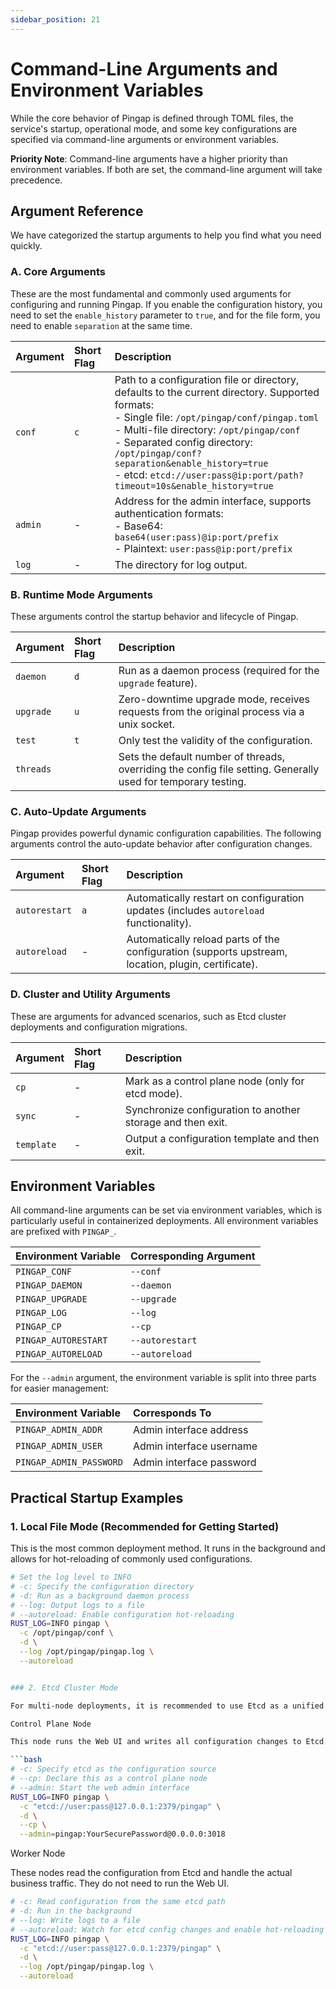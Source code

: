 ```yaml
---
sidebar_position: 21
---
```


# Command-Line Arguments and Environment Variables

While the core behavior of Pingap is defined through TOML files, the service's startup, operational mode, and some key configurations are specified via command-line arguments or environment variables.

**Priority Note**: Command-line arguments have a higher priority than environment variables. If both are set, the command-line argument will take precedence.

## Argument Reference

We have categorized the startup arguments to help you find what you need quickly.

### A. Core Arguments

These are the most fundamental and commonly used arguments for configuring and running Pingap. If you enable the configuration history, you need to set the `enable_history` parameter to `true`, and for the file form, you need to enable `separation` at the same time.

| Argument | Short Flag | Description                                                                                                                                                                                                                                                                                                                                                           |
| :------- | :--------- | :-------------------------------------------------------------------------------------------------------------------------------------------------------------------------------------------------------------------------------------------------------------------------------------------------------------------------------------------------------------------- |
| `conf`   | `c`        | Path to a configuration file or directory, defaults to the current directory. Supported formats:<br />- Single file: `/opt/pingap/conf/pingap.toml`<br />- Multi-file directory: `/opt/pingap/conf`<br />- Separated config directory: `/opt/pingap/conf?separation&enable_history=true`<br />- etcd: `etcd://user:pass@ip:port/path?timeout=10s&enable_history=true` |
| `admin`  | -          | Address for the admin interface, supports authentication formats:<br />- Base64: `base64(user:pass)@ip:port/prefix`<br />- Plaintext: `user:pass@ip:port/prefix`                                                                                                                                                                                                      |
| `log`    | -          | The directory for log output.                                                                                                                                                                                                                                                                                                                                         |

### B. Runtime Mode Arguments

These arguments control the startup behavior and lifecycle of Pingap.

| Argument  | Short Flag | Description                                                                                                   |
| :-------- | :--------- | :------------------------------------------------------------------------------------------------------------ |
| `daemon`  | `d`        | Run as a daemon process (required for the `upgrade` feature).                                                 |
| `upgrade` | `u`        | Zero-downtime upgrade mode, receives requests from the original process via a unix socket.                    |
| `test`    | `t`        | Only test the validity of the configuration.                                                                  |
| `threads` |            | Sets the default number of threads, overriding the config file setting. Generally used for temporary testing. |

### C. Auto-Update Arguments

Pingap provides powerful dynamic configuration capabilities. The following arguments control the auto-update behavior after configuration changes.

| Argument      | Short Flag | Description                                                                                         |
| :------------ | :--------- | :-------------------------------------------------------------------------------------------------- |
| `autorestart` | `a`        | Automatically restart on configuration updates (includes `autoreload` functionality).               |
| `autoreload`  | -          | Automatically reload parts of the configuration (supports upstream, location, plugin, certificate). |

### D. Cluster and Utility Arguments

These are arguments for advanced scenarios, such as Etcd cluster deployments and configuration migrations.

| Argument   | Short Flag | Description                                                 |
| :--------- | :--------- | :---------------------------------------------------------- |
| `cp`       | -          | Mark as a control plane node (only for etcd mode).          |
| `sync`     | -          | Synchronize configuration to another storage and then exit. |
| `template` | -          | Output a configuration template and then exit.              |

## Environment Variables

All command-line arguments can be set via environment variables, which is particularly useful in containerized deployments. All environment variables are prefixed with `PINGAP_`.

| Environment Variable | Corresponding Argument |
| :------------------- | :--------------------- |
| `PINGAP_CONF`        | `--conf`               |
| `PINGAP_DAEMON`      | `--daemon`             |
| `PINGAP_UPGRADE`     | `--upgrade`            |
| `PINGAP_LOG`         | `--log`                |
| `PINGAP_CP`          | `--cp`                 |
| `PINGAP_AUTORESTART` | `--autorestart`        |
| `PINGAP_AUTORELOAD`  | `--autoreload`         |

For the `--admin` argument, the environment variable is split into three parts for easier management:

| Environment Variable    | Corresponds To           |
| :---------------------- | :----------------------- |
| `PINGAP_ADMIN_ADDR`     | Admin interface address  |
| `PINGAP_ADMIN_USER`     | Admin interface username |
| `PINGAP_ADMIN_PASSWORD` | Admin interface password |

## Practical Startup Examples

### 1. Local File Mode (Recommended for Getting Started)

This is the most common deployment method. It runs in the background and allows for hot-reloading of commonly used configurations.

```bash
# Set the log level to INFO
# -c: Specify the configuration directory
# -d: Run as a background daemon process
# --log: Output logs to a file
# --autoreload: Enable configuration hot-reloading
RUST_LOG=INFO pingap \
  -c /opt/pingap/conf \
  -d \
  --log /opt/pingap/pingap.log \
  --autoreload


### 2. Etcd Cluster Mode

For multi-node deployments, it is recommended to use Etcd as a unified configuration center and to separate the control plane nodes from the worker nodes.

Control Plane Node

This node runs the Web UI and writes all configuration changes to Etcd.

```bash
# -c: Specify etcd as the configuration source
# --cp: Declare this as a control plane node
# --admin: Start the web admin interface
RUST_LOG=INFO pingap \
  -c "etcd://user:pass@127.0.0.1:2379/pingap" \
  -d \
  --cp \
  --admin=pingap:YourSecurePassword@0.0.0.0:3018
```

Worker Node

These nodes read the configuration from Etcd and handle the actual business traffic. They do not need to run the Web UI.


```bash
# -c: Read configuration from the same etcd path
# -d: Run in the background
# --log: Write logs to a file
# --autoreload: Watch for etcd config changes and enable hot-reloading
RUST_LOG=INFO pingap \
  -c "etcd://user:pass@127.0.0.1:2379/pingap" \
  -d \
  --log /opt/pingap/pingap.log \
  --autoreload
```

